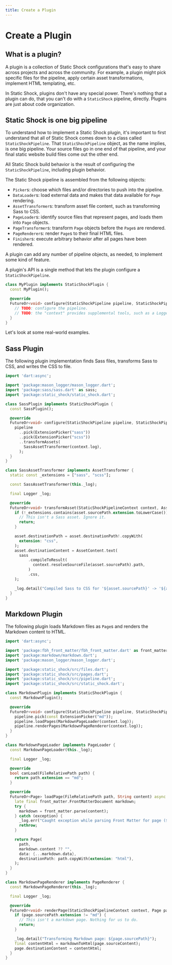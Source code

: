 ```yaml
---
title: Create a Plugin
---
```

# Create a Plugin

## What is a plugin?
A plugin is a collection of Static Shock configurations that's easy to share across projects and
across the community. For example, a plugin might pick specific files for the pipeline, apply
certain asset transformations, implement HTML templating, etc.

In Static Shock, plugins don't have any special power. There's nothing that a plugin can do, that
you can't do with a `StaticShock` pipeline, directly. Plugins are just about code organization.

## Static Shock is one big pipeline
To understand how to implement a Static Shock plugin, it's important to first understand that all
of Static Shock comes down to a class called `StaticShockPipeline`. That `StaticShockPipeline` 
object, as the name implies, is one big pipeline. Your source files go in one end of that pipeline, 
and your final static website build files come out the other end.

All Static Shock build behavior is the result of configuring the `StaticShockPipeline`, including
plugin behavior.

The Static Shock pipeline is assembled from the following objects:

 * `Picker`s: choose which files and/or directories to push into the pipeline.
 * `DataLoader`s: load external data and makes that data available for `Page` rendering.
 * `AssetTransformer`s: transform asset file content, such as transforming Sass to CSS.
 * `PageLoader`s: identify source files that represent pages, and loads them into `Page` objects.
 * `PageTransformer`s: transform `Page` objects before the `Page`s are rendered.
 * `PageRenderer`s: render `Page`s to their final HTML files.
 * `Finisher`s: execute arbitrary behavior after all pages have been rendered.

A plugin can add any number of pipeline objects, as needed, to implement some kind of feature.

A plugin's API is a single method that lets the plugin configure a `StaticShockPipeline`.

```dart
class MyPlugin implements StaticShockPlugin {
  const MyPlugin();

  @override
  FutureOr<void> configure(StaticShockPipeline pipeline, StaticShockPipelineContext context) {
    // TODO: configure the pipeline.
    // TODO: the "context" provides supplemental tools, such as a Logger, and file access.
  }
}
```

Let's look at some real-world examples.

## Sass Plugin
The following plugin implementation finds Sass files, transforms Sass to CSS, and writes the CSS
to file.

```dart
import 'dart:async';

import 'package:mason_logger/mason_logger.dart';
import 'package:sass/sass.dart' as sass;
import 'package:static_shock/static_shock.dart';

class SassPlugin implements StaticShockPlugin {
  const SassPlugin();

  @override
  FutureOr<void> configure(StaticShockPipeline pipeline, StaticShockPipelineContext context) {
    pipeline
      ..pick(ExtensionPicker("sass"))
      ..pick(ExtensionPicker("scss"))
      ..transformAssets(
        SassAssetTransformer(context.log),
      );
  }
}

class SassAssetTransformer implements AssetTransformer {
  static const _extensions = ["sass", "scss"];

  const SassAssetTransformer(this._log);

  final Logger _log;

  @override
  FutureOr<void> transformAsset(StaticShockPipelineContext context, Asset asset) async {
    if (!_extensions.contains(asset.sourcePath.extension.toLowerCase())) {
      // This isn't a Sass asset. Ignore it.
      return;
    }

    asset.destinationPath = asset.destinationPath!.copyWith(
      extension: "css",
    );
    asset.destinationContent = AssetContent.text(
      sass
          .compileToResult(
            context.resolveSourceFile(asset.sourcePath).path,
          )
          .css,
    );

    _log.detail("Compiled Sass to CSS for '${asset.sourcePath}' -> '${asset.destinationPath}'");
  }
}
```

## Markdown Plugin
The following plugin loads Markdown files as `Page`s and renders the Markdown content to HTML.

```dart
import 'dart:async';

import 'package:fbh_front_matter/fbh_front_matter.dart' as front_matter;
import 'package:markdown/markdown.dart';
import 'package:mason_logger/mason_logger.dart';

import 'package:static_shock/src/files.dart';
import 'package:static_shock/src/pages.dart';
import 'package:static_shock/src/pipeline.dart';
import 'package:static_shock/src/static_shock.dart';

class MarkdownPlugin implements StaticShockPlugin {
  const MarkdownPlugin();

  @override
  FutureOr<void> configure(StaticShockPipeline pipeline, StaticShockPipelineContext context) {
    pipeline.pick(const ExtensionPicker("md"));
    pipeline.loadPages(MarkdownPageLoader(context.log));
    pipeline.renderPages(MarkdownPageRenderer(context.log));
  }
}

class MarkdownPageLoader implements PageLoader {
  const MarkdownPageLoader(this._log);

  final Logger _log;

  @override
  bool canLoad(FileRelativePath path) {
    return path.extension == "md";
  }

  @override
  FutureOr<Page> loadPage(FileRelativePath path, String content) async {
    late final front_matter.FrontMatterDocument markdown;
    try {
      markdown = front_matter.parse(content);
    } catch (exception) {
      _log.err("Caught exception while parsing Front Matter for page ($path):\n$exception");
      rethrow;
    }

    return Page(
      path,
      markdown.content ?? "",
      data: {...markdown.data},
      destinationPath: path.copyWith(extension: "html"),
    );
  }
}

class MarkdownPageRenderer implements PageRenderer {
  const MarkdownPageRenderer(this._log);

  final Logger _log;

  @override
  FutureOr<void> renderPage(StaticShockPipelineContext context, Page page) async {
    if (page.sourcePath.extension != "md") {
      // This isn't a markdown page. Nothing for us to do.
      return;
    }

    _log.detail("Transforming Markdown page: ${page.sourcePath}");
    final contentHtml = markdownToHtml(page.sourceContent);
    page.destinationContent = contentHtml;
  }
}
```